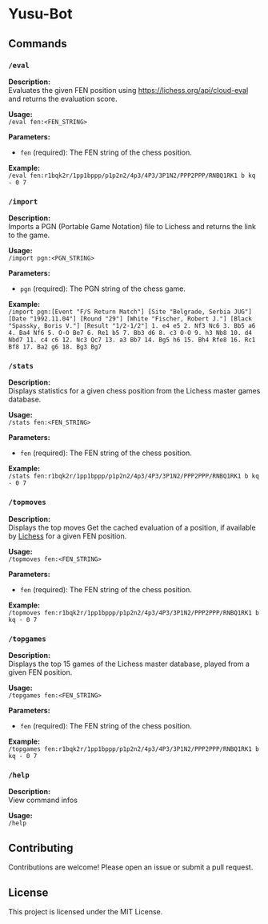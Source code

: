 # Yusu-Bot

## Commands

### `/eval`

**Description:**  
Evaluates the given FEN position using https://lichess.org/api/cloud-eval and returns the evaluation score.

**Usage:**  
`/eval fen:<FEN_STRING>`

**Parameters:**
- `fen` (required): The FEN string of the chess position.

**Example:**  
`/eval fen:r1bqk2r/1pp1bppp/p1p2n2/4p3/4P3/3P1N2/PPP2PPP/RNBQ1RK1 b kq - 0 7`

### `/import`

**Description:**  
Imports a PGN (Portable Game Notation) file to Lichess and returns the link to the game.

**Usage:**  
`/import pgn:<PGN_STRING>`

**Parameters:**
- `pgn` (required): The PGN string of the chess game.

**Example:**  
`/import pgn:[Event "F/S Return Match"] [Site "Belgrade, Serbia JUG"] [Date "1992.11.04"] [Round "29"] [White "Fischer, Robert J."] [Black "Spassky, Boris V."] [Result "1/2-1/2"] 1. e4 e5 2. Nf3 Nc6 3. Bb5 a6 4. Ba4 Nf6 5. O-O Be7 6. Re1 b5 7. Bb3 d6 8. c3 O-O 9. h3 Nb8 10. d4 Nbd7 11. c4 c6 12. Nc3 Qc7 13. a3 Bb7 14. Bg5 h6 15. Bh4 Rfe8 16. Rc1 Bf8 17. Ba2 g6 18. Bg3 Bg7`

### `/stats`

**Description:**  
Displays statistics for a given chess position from the Lichess master games database.

**Usage:**  
`/stats fen:<FEN_STRING>`

**Parameters:**
- `fen` (required): The FEN string of the chess position.

**Example:**  
`/stats fen:r1bqk2r/1pp1bppp/p1p2n2/4p3/4P3/3P1N2/PPP2PPP/RNBQ1RK1 b kq - 0 7`

### `/topmoves`

**Description:**  
Displays the top moves Get the cached evaluation of a position, if available by [Lichess](https://lichess.org/api/cloud-eval) for a given FEN position.

**Usage:**  
`/topmoves fen:<FEN_STRING>`

**Parameters:**
- `fen` (required): The FEN string of the chess position.

**Example:**  
`/topmoves fen:r1bqk2r/1pp1bppp/p1p2n2/4p3/4P3/3P1N2/PPP2PPP/RNBQ1RK1 b kq - 0 7`

### `/topgames`

**Description:**  
Displays the top 15 games of the Lichess master database, played from a given FEN position.

**Usage:**  
`/topgames fen:<FEN_STRING>`

**Parameters:**
- `fen` (required): The FEN string of the chess position.

**Example:**  
`/topgames fen:r1bqk2r/1pp1bppp/p1p2n2/4p3/4P3/3P1N2/PPP2PPP/RNBQ1RK1 b kq - 0 7`

### `/help`

**Description:**  
View command infos

**Usage:**  
`/help`

## Contributing
Contributions are welcome! Please open an issue or submit a pull request.

## License
This project is licensed under the MIT License.

